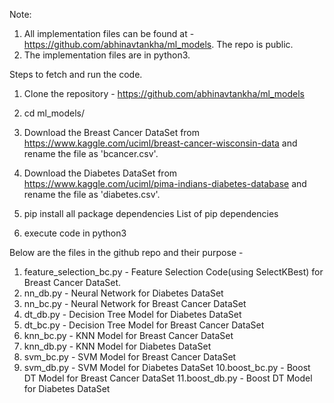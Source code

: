 Note:
1. All implementation files can be found at - https://github.com/abhinavtankha/ml_models. The repo is public.
2. The implementation files are in python3.

Steps to fetch and run the code.
1. Clone the repository - https://github.com/abhinavtankha/ml_models
2. cd ml_models/
2. Download the Breast Cancer DataSet from https://www.kaggle.com/uciml/breast-cancer-wisconsin-data and rename the file as 'bcancer.csv'.
3. Download the Diabetes DataSet from https://www.kaggle.com/uciml/pima-indians-diabetes-database and rename the file as 'diabetes.csv'.
2. pip install all package dependencies
List of pip dependencies

3. execute code in python3

Below are the files in the github repo and their purpose -

1. feature_selection_bc.py - Feature Selection Code(using SelectKBest) for Breast Cancer DataSet.
2. nn_db.py - Neural Network for Diabetes DataSet
3. nn_bc.py - Neural Network for Breast Cancer DataSet
4. dt_db.py - Decision Tree Model for Diabetes DataSet
5. dt_bc.py - Decision Tree Model for Breast Cancer DataSet
6. knn_bc.py - KNN Model for Breast Cancer DataSet
7. knn_db.py - KNN Model for Diabetes DataSet
8. svm_bc.py - SVM Model for Breast Cancer DataSet
9. svm_db.py - SVM Model for Diabetes DataSet
10.boost_bc.py - Boost DT Model for Breast Cancer DataSet
11.boost_db.py - Boost DT Model for Diabetes DataSet
